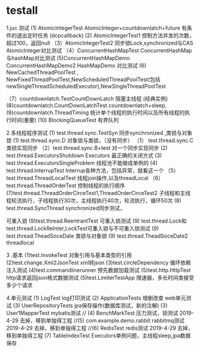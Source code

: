 # testall


1.juc 测试
    (1)  AtomicIntegerTest  AtomicInteger+countdownlatch+future 有条件的退出定时任务 (dcpcallback)
   (2) AtomicIntegerTest1 控制方法并发的次数，超过100，返回null
  （3）AtomicIntegerTest2   同步锁Lock,synchronized与CAS AtomicInteger对比测试
  （4）ConcurrentHashMapTest  ConcurrentHashMap与hashMap对比测试
   (5)ConcurrentHashMapDemo  ConcurrentHashMapDemo2  HashMapDemo 对比测试
   (6) NewCachedThreadPoolTest , NewFixedThreadPoolTest,NewScheduledThreadPoolTest(包括newSingleThreadScheduledExecutor),NewSingleThreadPoolTest
  
   （7）countdownlatch.TestCountDownLatch 阻塞主线程 (经典实例)
   (8)countdownlatch.CountDownLatchTest   countdownlatch+sleep,
   (9)countdownlatch.ThreadTiming  统计单个线程的执行时间以及所有线程的执行时间(重要)
   (10) BlockingQueueTest 有界队列
   
   
   
2.多线程程序测试
   (1) test.thread.sync.TestSyn 同步synchronized ,类锁与对象锁
   (1) test.thread.sync.D 对象锁与类锁，（没有同步）
    （1） test.thread.sync.C  类锁实现同步
     （2）test.thread.sync.B+test 对一个同步实现同步
   (2) test.thread.ExecutorsShutdown    Executors  最正确的关闭方式
   (3)  test.thread.ExecutorsSingleProblem  线程池不能做成单例的
   (4)  test.thread.InterrupTest   Interrup各种方法，包括异常，就看这一个
   （5）  test.thread.ThreadLocalTest   线程join操作,以及threadLocal
   （6）  test.thread.ThreadOrderTest   控制线程的执行顺序
   (7)test.thread.ThreadOrderCirceTest1,ThreadOrderCirceTest2
   子线程和主线程轮流执行，子线程执行30次，主线程执行40次，轮流执行，循环50次
   (8)  test.thread.SyncThread   synchronized同步测试，
   
   可重入锁
   (9)test.thread.ReentrantTest 可重入锁测试
   (9)  test.thread.Lock和test.thread.LockReInter,LockTest可重入锁与不可重入锁测试
   (9)  test.thread.TheadSoceDate  类锁与对象锁
    (9)  test.thread.TheadSoceDate2  threadlocal
   
   
3 .基本
    (1)test.InvokeTest 对象引用与基本类型的引用
    (2)test.change.Xml2JsonTest  xml转json
     (3)test.circleDependency  循环依赖注入测试
     (4)test.commandlinerunner  预先数据加载测试
     (5)test.http.HttpTest http请求返回json格式数据测试
     (5)test.LimiterTestApp 限速器，多长时间类接受多少个请求
 
4.单元测试
    (1) LogTest  log打印测试
    (2) ApplicationTests 增删改查 web单元测试
    (3) UserRepositoryTests  jpa保存操作(数据库测试，新的注解)
    (3) User1MapperTest  mybatis测试
   // (4) BenchMarkTest 压力测试，锁测试     2019-4-29 去掉，移到单独得工程
    //(5) com.example.demo.rabbit    rabbitmq测试     2019-4-29 去掉，移到单独得工程
    //(6) RedisTest  redis测试    2019-4-29 去掉，移到单独得工程
    (7) TableIndexTest  Executors单例问题，主线程sleep,jpa数据保存
   